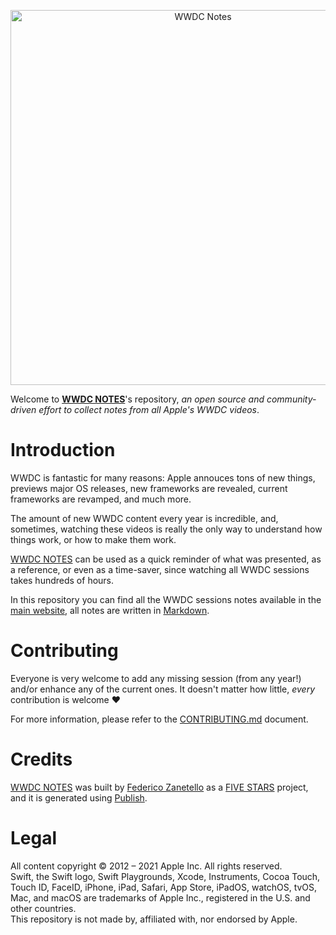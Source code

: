 <p align="center">
    <img src="logo.jpg" width="600" max-width="90%" alt="WWDC Notes" />
</p>

Welcome to **[WWDC NOTES][website]**'s repository, _an open source and community-driven effort to collect notes from all Apple's WWDC videos_.

# Introduction

WWDC is fantastic for many reasons: Apple annouces tons of new things, previews major OS releases, new frameworks are revealed, current frameworks are revamped, and much more.

The amount of new WWDC content every year is incredible, and, sometimes, watching these videos is really the only way to understand how things work, or how to make them work.

[WWDC NOTES][website] can be used as a quick reminder of what was presented, as a reference, or even as a time-saver, since watching all WWDC sessions takes hundreds of hours.

In this repository you can find all the WWDC sessions notes available in the [main website][website], all notes are written in [Markdown][markdownSpec].

# Contributing

Everyone is very welcome to add any missing session (from any year!) and/or enhance any of the current ones. It doesn't matter how little, _every_ contribution is welcome ❤️

For more information, please refer to the [CONTRIBUTING.md][contributing] document.

# Credits

[WWDC NOTES][website] was built by [Federico Zanetello][twitter] as a [FIVE STARS][5SWebsite] project, and it is generated using [Publish][publish].

# Legal

All content copyright © 2012 – 2021 Apple Inc. All rights reserved.  
Swift, the Swift logo, Swift Playgrounds, Xcode, Instruments, Cocoa Touch, Touch ID, FaceID, iPhone, iPad, Safari, App Store, iPadOS, watchOS, tvOS, Mac, and macOS are trademarks of Apple Inc., registered in the U.S. and other countries.  
This repository is not made by, affiliated with, nor endorsed by Apple.

[5SWebsite]: https://fivestars.blog
[contributing]: CONTRIBUTING.md
[markdownSpec]: https://daringfireball.net/projects/markdown/
[publish]: https://github.com/JohnSundell/Publish
[twitter]: https://twitter.com/zntfdr
[website]: https://www.wwdcnotes.com
